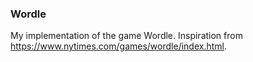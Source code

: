 ### Wordle

My implementation of the game Wordle. Inspiration from https://www.nytimes.com/games/wordle/index.html.

